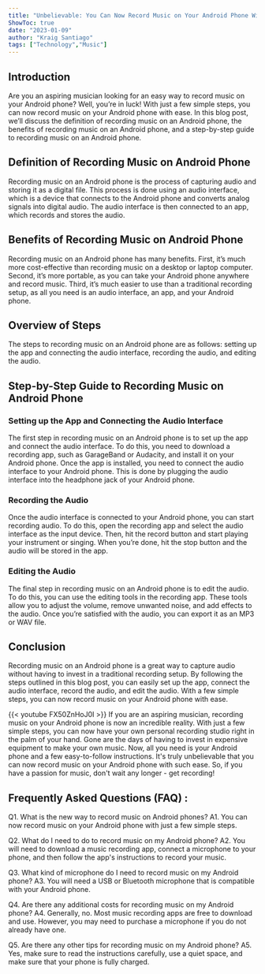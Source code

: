 ```yaml
---
title: "Unbelievable: You Can Now Record Music on Your Android Phone With Just a Few Simple Steps!"
ShowToc: true 
date: "2023-01-09"
author: "Kraig Santiago" 
tags: ["Technology","Music"]
---
```

## Introduction

Are you an aspiring musician looking for an easy way to record music on your Android phone? Well, you’re in luck! With just a few simple steps, you can now record music on your Android phone with ease. In this blog post, we’ll discuss the definition of recording music on an Android phone, the benefits of recording music on an Android phone, and a step-by-step guide to recording music on an Android phone.

## Definition of Recording Music on Android Phone

Recording music on an Android phone is the process of capturing audio and storing it as a digital file. This process is done using an audio interface, which is a device that connects to the Android phone and converts analog signals into digital audio. The audio interface is then connected to an app, which records and stores the audio.

## Benefits of Recording Music on Android Phone

Recording music on an Android phone has many benefits. First, it’s much more cost-effective than recording music on a desktop or laptop computer. Second, it’s more portable, as you can take your Android phone anywhere and record music. Third, it’s much easier to use than a traditional recording setup, as all you need is an audio interface, an app, and your Android phone.

## Overview of Steps

The steps to recording music on an Android phone are as follows: setting up the app and connecting the audio interface, recording the audio, and editing the audio.

## Step-by-Step Guide to Recording Music on Android Phone

### Setting up the App and Connecting the Audio Interface

The first step in recording music on an Android phone is to set up the app and connect the audio interface. To do this, you need to download a recording app, such as GarageBand or Audacity, and install it on your Android phone. Once the app is installed, you need to connect the audio interface to your Android phone. This is done by plugging the audio interface into the headphone jack of your Android phone.

### Recording the Audio

Once the audio interface is connected to your Android phone, you can start recording audio. To do this, open the recording app and select the audio interface as the input device. Then, hit the record button and start playing your instrument or singing. When you’re done, hit the stop button and the audio will be stored in the app.

### Editing the Audio

The final step in recording music on an Android phone is to edit the audio. To do this, you can use the editing tools in the recording app. These tools allow you to adjust the volume, remove unwanted noise, and add effects to the audio. Once you’re satisfied with the audio, you can export it as an MP3 or WAV file.

## Conclusion

Recording music on an Android phone is a great way to capture audio without having to invest in a traditional recording setup. By following the steps outlined in this blog post, you can easily set up the app, connect the audio interface, record the audio, and edit the audio. With a few simple steps, you can now record music on your Android phone with ease.

{{< youtube FX50ZnHoJ0I >}} 
If you are an aspiring musician, recording music on your Android phone is now an incredible reality. With just a few simple steps, you can now have your own personal recording studio right in the palm of your hand. Gone are the days of having to invest in expensive equipment to make your own music. Now, all you need is your Android phone and a few easy-to-follow instructions. It's truly unbelievable that you can now record music on your Android phone with such ease. So, if you have a passion for music, don't wait any longer - get recording!

## Frequently Asked Questions (FAQ) :
Q1. What is the new way to record music on Android phones?
A1. You can now record music on your Android phone with just a few simple steps.

Q2. What do I need to do to record music on my Android phone?
A2. You will need to download a music recording app, connect a microphone to your phone, and then follow the app's instructions to record your music.

Q3. What kind of microphone do I need to record music on my Android phone?
A3. You will need a USB or Bluetooth microphone that is compatible with your Android phone.

Q4. Are there any additional costs for recording music on my Android phone?
A4. Generally, no. Most music recording apps are free to download and use. However, you may need to purchase a microphone if you do not already have one.

Q5. Are there any other tips for recording music on my Android phone?
A5. Yes, make sure to read the instructions carefully, use a quiet space, and make sure that your phone is fully charged.


